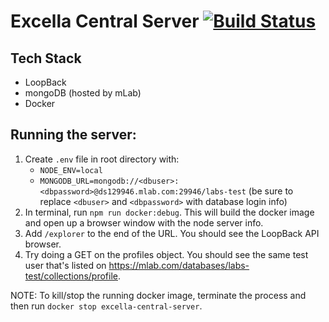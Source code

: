 # Excella Central Server [![Build Status](https://travis-ci.org/excellalabs/excella-central-server.svg?branch=master)](https://travis-ci.org/excellalabs/excella-central-server)

## Tech Stack

- LoopBack
- mongoDB (hosted by mLab)
- Docker

## Running the server:

1. Create `.env` file in root directory with:
    - `NODE_ENV=local`
    - `MONGODB_URL=mongodb://<dbuser>:<dbpassword>@ds129946.mlab.com:29946/labs-test` (be sure to replace `<dbuser>` and `<dbpassword>` with database login info)
2. In terminal, run `npm run docker:debug`. This will build the docker image and open up a browser window with the node server info.
3. Add `/explorer` to the end of the URL. You should see the LoopBack API browser.
4. Try doing a GET on the profiles object. You should see the same test user that's listed on https://mlab.com/databases/labs-test/collections/profile.

NOTE: To kill/stop the running docker image, terminate the process and then run `docker stop excella-central-server`.
